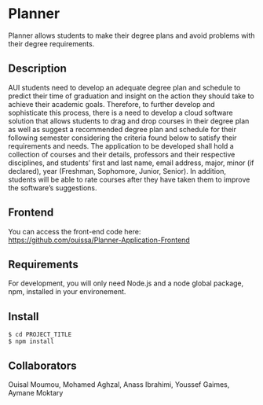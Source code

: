 
# Planner

Planner allows students to make their degree plans and avoid problems with their degree requirements.

## Description

AUI students need to develop an adequate degree plan and schedule to predict their
time of graduation and insight on the action they should take to achieve their academic
goals. Therefore, to further develop and sophisticate this process, there is a need to develop
a cloud software solution that allows students to drag and drop courses in their degree plan
as well as suggest a recommended degree plan and schedule for their following semester
considering the criteria found below to satisfy their requirements and needs.
The application to be developed shall hold a collection of courses and their details,
professors and their respective disciplines, and students’ first and last name, email address,
major, minor (if declared), year (Freshman, Sophomore, Junior, Senior).
In addition, students will be able to rate courses after they have taken them to improve
the software’s suggestions.

## Frontend

You can access the front-end code here: https://github.com/ouissa/Planner-Application-Frontend

## Requirements

For development, you will only need Node.js and a node global package, npm, installed in your environement.

## Install

    $ cd PROJECT_TITLE
    $ npm install


## Collaborators

Ouisal Moumou, Mohamed Aghzal, Anass Ibrahimi, Youssef Gaimes, Aymane Moktary